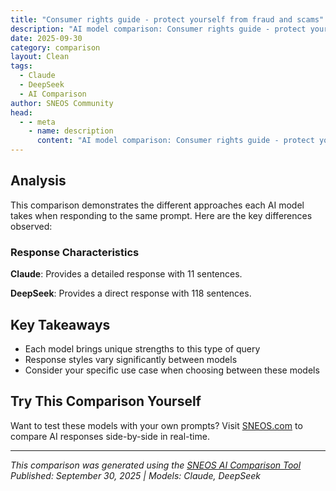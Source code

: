 ```yaml
---
title: "Consumer rights guide - protect yourself from fraud and scams"
description: "AI model comparison: Consumer rights guide - protect yourself from fraud and scams..."
date: 2025-09-30
category: comparison
layout: Clean
tags:
  - Claude
  - DeepSeek
  - AI Comparison
author: SNEOS Community
head:
  - - meta
    - name: description
      content: "AI model comparison: Consumer rights guide - protect yourself from fraud and scams..."
---
```


<ChatComparison
  title="Consumer rights guide - protect yourself from fraud and scams"
  prompt="Consumer rights guide - protect yourself from fraud and scams"
  :responses='{
    "Claude": "# Consumer Rights Guide: Protect Yourself from Fraud and Scams\n\n## Your Fundamental Consumer Rights\n\n### Core Consumer Protections\n- **Right to Safety**: Products and services must meet safety standards\n- **Right to Information**: Clear, accurate product information and pricing\n- **Right to Choose**: Access to competitive markets and alternatives\n- **Right to be Heard**: Ability to file complaints and seek redress\n- **Right to Fair Treatment**: Protection from discriminatory practices\n\n## Common Fraud Types \u0026 Red Flags\n\n### Online Scams\n**Phishing Emails/Texts**\n- Urgent requests for personal information\n- Suspicious sender addresses or poor grammar\n- Links to fake websites mimicking legitimate companies\n\n**Online Shopping Fraud**\n- Deals that seem too good to be true\n- No secure payment options (look for https://)\n- Missing contact information or physical address\n- No return policy or customer reviews\n\n### Phone \u0026 Mail Scams\n**Warning Signs:**\n- High-pressure sales tactics\n- Requests for immediate payment\n- Demands for personal/financial information\n- \u0022Limited time\u0022 offers requiring instant decisions\n- Unsolicited prizes or lottery winnings\n\n### Financial Scams\n- Investment opportunities with \u0022guaranteed\u0022 returns\n- Advance fee scams (pay upfront for loans/services)\n- Identity theft through fake credit monitoring\n- Cryptocurrency/romance scams\n\n## Protection Strategies\n\n### Before Making Purchases\n\u2713 Research the company (Better Business Bureau, online reviews)\n\u2713 Verify contact information and physical address\n\u2713 Read terms and conditions carefully\n\u2713 Compare prices across multiple vendors\n\u2713 Use secure payment methods (credit cards offer better protection)\n\n### Online Safety\n\u2713 Shop only on secure websites (https://)\n\u2713 Use strong, unique passwords\n\u2713 Keep software and browsers updated\n\u2713 Avoid public Wi-Fi for financial transactions\n\u2713 Monitor bank and credit card statements regularly\n\n### Personal Information Protection\n\u2713 Never give sensitive information over unsolicited calls\n\u2713 Shred documents containing personal data\n\u2713 Limit social media sharing of personal details\n\u2713 Use identity monitoring services\n\u2713 Check credit reports annually (free at annualcreditreport.com)\n\n## What to Do If You\u0027re Scammed\n\n### Immediate Steps\n1. **Stop all contact** with the scammer\n2. **Document everything** (emails, receipts, communications)\n3. **Contact your bank/credit card company** immediately\n4. **Change passwords** if accounts may be compromised\n5. **Report the fraud** to authorities\n\n### Where to Report Fraud\n\n**Federal Agencies:**\n- **FTC Consumer Sentinel**: reportfraud.ftc.gov\n- **FBI Internet Crime Complaint Center**: ic3.gov\n- **IRS (tax scams)**: treasury.gov/tigta\n\n**Financial Fraud:**\n- Your bank or credit card company\n- **CFPB**: consumerfinance.gov/complaint\n\n**State/Local:**\n- State Attorney General\u0027s office\n- Local consumer protection agencies\n- Better Business Bureau\n\n## Getting Your Money Back\n\n### Credit Card Protections\n- **Dispute charges** within 60 days\n- **Chargeback rights** for unauthorized or fraudulent charges\n- **Zero liability** policies for fraud\n\n### Bank Account Fraud\n- Report unauthorized transactions immediately\n- Federal law limits liability if reported quickly\n- Keep detailed records of all communications\n\n### Legal Remedies\n- Small claims court for smaller amounts\n- Class action lawsuits for widespread fraud\n- State consumer protection agencies\n- Consult with consumer protection attorneys\n\n## Special Protections by Category\n\n### Online Shopping\n- **Right to cancel** within cooling-off periods\n- **Refund rights** for non-delivery or misrepresented items\n- **Privacy protections** for personal data\n\n### Auto Purchases\n- **Lemon laws** for defective vehicles\n- **Truth in advertising** requirements\n- **Warranty protections**\n\n### Home Improvement\n- **Contractor licensing** requirements\n- **Right to cancel** door-to-door sales contracts\n- **Lien law** protections\n\n## Prevention Checklist\n\n### Daily Habits\n- [ ] Monitor financial accounts regularly\n- [ ] Be skeptical of unsolicited offers\n- [ ] Verify before sharing personal information\n- [ ] Use secure payment methods\n- [ ] Keep software updated\n\n### Monthly Tasks\n- [ ] Review credit card and bank statements\n- [ ] Check credit reports\n- [ ] Update passwords periodically\n-",
    "DeepSeek": "Of course. Here is a comprehensive consumer rights guide to help you protect yourself from fraud and scams. This guide is structured to help you **Prevent, Recognize, and Respond** to fraudulent activity.\n\n### **Part 1: Prevention - Your First Line of Defense**\n\nThe best way to deal with fraud is to avoid it altogether.\n\n#### **A. Guard Your Personal Information**\nTreat your personal data like cash. Don\u0027t give it away freely.\n\n*   **Social Security Number (SSN):** This is the golden key for identity thieves. Only provide it when absolutely necessary (e.g., tax forms, new bank account, credit applications). If a business asks for it, question why they need it.\n*   **Financial Information:** Never share bank account numbers, credit/debit card details, or PINs over the phone or email unless *you* initiated the contact with a trusted entity.\n*   **Passwords \u0026 PINs:** Use strong, unique passwords for different accounts. Enable multi-factor authentication (MFA) wherever possible.\n\n#### **B. Be Skeptical of Unsolicited Contact**\nScammers initiate contact. Be extra cautious with:\n*   **Phishing Emails \u0026 Texts:** Look for generic greetings (\u0022Dear Customer\u0022), urgency, threats, and suspicious links or attachments. **Never click links in unsolicited messages.** Go directly to the company\u0027s website by typing the URL yourself.\n*   **Robocalls \u0026 Phone Scams:** If you get a robocall, just hang up. If a live person calls claiming to be from the IRS, Tech Support (Microsoft/Apple), or a utility company, it\u0027s almost certainly a scam. Legitimate organizations will not demand immediate payment via gift cards, wire transfers, or cryptocurrency.\n*   **Unexpected \u0022Winnings\u0022 or \u0022Prizes\u0022:** If you didn\u0027t enter a contest, you didn\u0027t win. Any \u0022prize\u0022 that requires you to pay fees or taxes upfront is a scam.\n\n#### **C. Secure Your Devices and Transactions**\n*   **Use Secure Websites:** Before entering any payment information, ensure the URL begins with \u0060https://\u0060 (the \u0022s\u0022 stands for secure) and has a padlock icon.\n*   **Keep Software Updated:** Regularly update your computer, phone, and app operating systems and security software.\n*   **Secure Your Wi-Fi:** Use a password-protected Wi-Fi network. Avoid conducting financial transactions on public Wi-Fi.\n*   **Check Your Statements:** Review bank and credit card statements monthly for any unauthorized charges.\n\n#### **D. Research Before You Buy**\n*   **Online Sellers:** Check reviews on sites like the Better Business Bureau (BBB), Trustpilot, or SiteJabber. Be wary of prices that seem too good to be true.\n*   **Charities:** Before donating, verify the charity\u0027s legitimacy on sites like [CharityNavigator.org](https://www.CharityNavigator.org) or [BBB\u0027s Wise Giving Alliance](https://www.give.org).\n\n---\n\n### **Part 2: Recognition - Common Scams to Spot**\n\nKnowing the scam is half the battle. Here are some of the most prevalent ones:\n\n1.  **Imposter Scams:** Someone pretends to be from a trusted organization (IRS, Social Security, Geek Squad, your grandchild) to create panic and demand immediate payment.\n2.  **Online Shopping \u0026 Fake Websites:** You order an item, but it never arrives, or it\u0027s a cheap counterfeit. The website disappears after taking your money.\n3.  **Romance Scams:** A scammer builds a romantic relationship online and then invents a crisis (medical emergency, travel funds) to ask for money.\n4.  **Tech Support Scams:** A pop-up or call claims your computer is infected. They \u0022help\u0022 you by gaining remote access to install malware or charge for unnecessary services.\n5.  **Investment \u0026 Cryptocurrency Scams:** Promises of guaranteed high returns with low risk. These often involve fake trading platforms and pressure to invest quickly.\n6.  **Grandparent Scams:** A call from someone pretending to be a grandchild in trouble (e.g., jail, hospital) needing money wired immediately.\n7.  **Phishing \u0026 Smishing:** Deceptive emails (phishing) or texts (smishing) designed to trick you into revealing login credentials or personal info.\n\n---\n\n### **Part 3: Response - What to Do If You\u0027ve Been Scammed**\n\nAct quickly to minimize the damage.\n\n1.  **STOP ALL CONTACT.** Do not communicate further with the scammer.\n2.  **NOTIFY YOUR FINANCIAL INSTITUTIONS.**\n    *   **Credit/Debit Card:** Call the customer service number on the back of your card. Report the fraudulent charge and request a new card.\n    *   **Bank Account:** If you gave out your bank account number, contact your bank immediately to close the account and open a new one.\n    *   **Wire Transfer:** If you sent a wire transfer through a company like Western Union or MoneyGram, contact them immediately. It may be possible to recall the transfer if you act fast.\n3.  **REPORT THE FRAUD.**\n    *   **Federal Trade Commission (FTC):** File a report at [ReportFraud.ftc.gov](https://reportfraud.ftc.gov/). This is the primary database for identity theft and fraud complaints in the U.S.\n    *   **Your State Attorney General:** File a complaint with your state\u0027s Consumer Protection Office.\n    *   **Better Business Bureau (BBB):** File a report at [BBB.org/ScamTracker](https://www.bbb.org/scamtracker).\n    *   **Internet Crime Complaint Center (IC3):** For internet-based scams, file with the FBI\u0027s IC3 at [IC3.gov](https://www.ic3.gov/).\n    *   **Local Police:** If you lost a significant amount of money or are a victim of identity theft, file a police report.\n4.  **PROTECT YOUR IDENTITY.**\n    *   **Place a Fraud Alert:** Contact one of the three nationwide credit bureaus (Equifax, Experian, or TransUnion). They are required to tell the other two. A fraud alert is free and makes it harder for someone to open new accounts in your name.\n    *   **Consider a Credit Freeze:** A freeze locks your credit file, making it nearly impossible for anyone to open a new account. It\u0027s free and you can temporarily lift it when you need to apply for credit yourself.\n    *   **Get Your Free Credit Reports:** Review them for any accounts or inquiries you don\u0027t recognize. Get your free reports at [AnnualCreditReport.com](https://www.annualcreditreport.com).\n\n---\n\n### **Know Your Key Legal Rights**\n\n*   **Fair Credit Billing Act (FCBA):** Gives you the right to dispute billing errors on your credit card, including unauthorized charges. **Your maximum liability for unauthorized credit card charges is $50.**\n*   **Electronic Fund Transfer Act (EFTA):** Provides protections for debit card and electronic transfers. If you report a lost/debit card before it\u0027s used, you are not responsible for any charges. If you report it within two business days, your liability is limited to $50. The longer you wait, the more you could lose.\n*   **Mail, Telephone, and Internet Order Rules (FTC):** Merchants must ship items when they promise (or within 30 days if no promise is made). If there\u0027s a delay, they must notify you and give you the option to cancel for a full refund.\n\n### **Final Checklist for a Smart Consumer**\n\n*   [ ] **I am skeptical of unsolicited calls, emails, and texts.**\n*   [ ] **I never give out personal or financial information to someone who contacts me first.**\n*   [ ] **I use strong, unique passwords and multi-factor authentication.**\n*   [ ] **I check website URLs for \u0060https://\u0060 before purchasing.**\n*   [ ] **I research companies and charities before spending money.**\n*   [ ] **I review my bank and credit card statements monthly.**\n*   [ ] **I know that if an offer seems too good to be true, it is.**\n\nBy staying informed, vigilant, and proactive, you can significantly reduce your risk of becoming a victim and empower yourself to take control if fraud occurs."
  }'
  published-date="22:46"
/>

## Analysis

This comparison demonstrates the different approaches each AI model takes when responding to the same prompt. Here are the key differences observed:

### Response Characteristics

**Claude**: Provides a detailed response with 11 sentences. 

**DeepSeek**: Provides a direct response with 118 sentences. 

## Key Takeaways

- Each model brings unique strengths to this type of query
- Response styles vary significantly between models
- Consider your specific use case when choosing between these models

## Try This Comparison Yourself

Want to test these models with your own prompts? Visit [SNEOS.com](https://sneos.com) to compare AI responses side-by-side in real-time.

---

*This comparison was generated using the [SNEOS AI Comparison Tool](https://sneos.com)*
*Published: September 30, 2025 | Models: Claude, DeepSeek*
